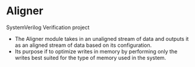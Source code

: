 # Aligner
SystemVerilog Verification project
 - The Aligner module takes in an unaligned stream of data and outputs it as an aligned stream of data based on its configuration.
 - Its purpose if to optimize writes in memory by performing only the writes best suited for the type of memory used in the system.
